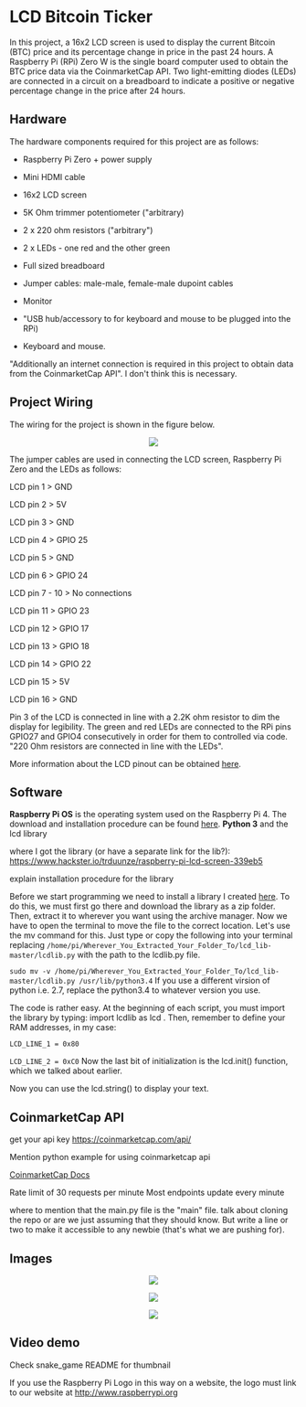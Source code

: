 # LCD Bitcoin Ticker

In this project, a 16x2 LCD screen is used to display the current Bitcoin (BTC) price and its percentage change in price in the past 24 hours. A Raspberry Pi (RPi) Zero W is the single board computer used to obtain the BTC price data via the CoinmarketCap API. Two light-emitting diodes (LEDs) are connected in a circuit on a breadboard to indicate a positive or negative percentage change in the price after 24 hours.

## Hardware

The hardware components required for this project are as follows:

- Raspberry Pi Zero + power supply

- Mini HDMI cable

- 16x2 LCD screen

- 5K Ohm trimmer potentiometer ("arbitrary)

- 2 x 220 ohm resistors ("arbitrary")

- 2 x LEDs - one red and the other green

- Full sized breadboard

- Jumper cables: male-male, female-male dupoint cables

- Monitor

- "USB hub/accessory to for keyboard and mouse to be plugged into the RPi)

- Keyboard and mouse.

"Additionally an internet connection is required in this project to obtain data from the CoinmarketCap API". I don't think this is necessary.

## Project Wiring

The wiring for the project is shown in the figure below.


<p align="center">
  <img src=images/bitcoin_ticker_fritz.png>
</p>

The jumper cables are used in connecting the LCD screen, Raspberry Pi Zero and the LEDs as follows:

LCD pin 1 > GND

LCD pin 2 > 5V

LCD pin 3 > GND

LCD pin 4 > GPIO 25

LCD pin 5 > GND

LCD pin 6 > GPIO 24

LCD pin 7 - 10 > No connections

LCD pin 11 > GPIO 23

LCD pin 12 > GPIO 17

LCD pin 13 > GPIO 18

LCD pin 14 > GPIO 22

LCD pin 15 > 5V

LCD pin 16 > GND

Pin 3 of the LCD is connected in line with a 2.2K ohm resistor to dim the display for legibility. The green and red LEDs are connected to the RPi pins GPIO27 and GPIO4 consecutively in order for them to controlled via code. "220 Ohm resistors are connected in line with the LEDs".

More information about the LCD pinout can be obtained [here](https://www.hackster.io/trduunze/raspberry-pi-lcd-screen-339eb5).

## Software

**Raspberry Pi OS** is the operating system used on the Raspberry Pi 4. The download and installation procedure can be found [here](https://www.raspberrypi.org/software/). **Python 3** and the lcd library

where I got the library (or have a separate link for the lib?):
https://www.hackster.io/trduunze/raspberry-pi-lcd-screen-339eb5

explain installation procedure for the library


Before we start programming we need to install a library I created [here](https://github.com/Grant-P-W/lcd_lib). To do this, we must first go there and download the library as a zip folder. Then, extract it to wherever you want using the archive manager. Now we have to open the terminal to move the file to the correct location. Let's use the mv command for this. Just type or copy the following into your terminal replacing `/home/pi/Wherever_You_Extracted_Your_Folder_To/lcd_lib-master/lcdlib.py` with the path to the lcdlib.py file.

`sudo mv -v /home/pi/Wherever_You_Extracted_Your_Folder_To/lcd_lib-master/lcdlib.py /usr/lib/python3.4`
If you use a different virsion of python i.e. 2.7, replace the python3.4 to whatever version you use.


The code is rather easy. At the beginning of each script, you must import the library by typing: import lcdlib as lcd . Then, remember to define your RAM addresses, in my case:

`LCD_LINE_1 = 0x80`

`LCD_LINE_2 = 0xC0`
Now the last bit of initialization is the lcd.init() function, which we talked about earlier.

Now you can use the lcd.string() to display your text.


## CoinmarketCap API

get your api key https://coinmarketcap.com/api/

Mention python example for using coinmarketcap api

[CoinmarketCap Docs](https://coinmarketcap.com/api/documentation/)

Rate limit of 30 requests per minute
Most endpoints update every minute

where to mention that the main.py file is the "main" file. talk about cloning the repo or are we just assuming that they should know. But write a line or two to make it accessible to any newbie (that's what we are pushing for).

## Images

<p align="center">
  <img src=images/top_view.jpg>
</p>

<p align="center">
  <img src=images/side_view.jpg>
</p>

<p align="center">
  <img src=images/angled_view.jpg>
</p>


## Video demo
Check snake_game README for thumbnail

If you use the Raspberry Pi Logo in this way on a website, the logo must link to our website at http://www.raspberrypi.org
